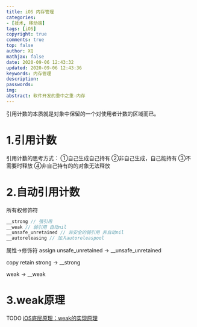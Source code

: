 ```yaml
---
title: iOS 内存管理
categories: 
- [技术, 移动端]
tags: [iOS]
copyright: true
comments: true
top: false
author: XQ
mathjax: false
date: 2020-09-06 12:43:32
updated: 2020-09-06 12:43:36
keywords: 内存管理
description: 
passwords:
img:
abstract: 软件开发的重中之重-内存
---
```


引用计数的本质就是对象中保留的一个对使用者计数的区域而已。

# 1.引用计数

引用计数的思考方式：
①自己生成自己持有
②非自己生成，自己能持有
③不需要时释放
④非自己持有的的对象无法释放

# 2.自动引用计数
所有权修饰符
``` objective-c
__strong // 强引用
__weak // 弱引用 自动nil
__unsafe_unretained // 非安全的弱引用 非自动nil
__autoreleasing // 加入autoreleaspool
```
属性->修饰符
assign unsafe_unretained -> __unsafe_unretained

copy retain strong -> __strong

weak -> __weak

# 3.weak原理
TODO
[iOS底层原理：weak的实现原理](https://juejin.im/post/6844904101839372295#heading-0)
